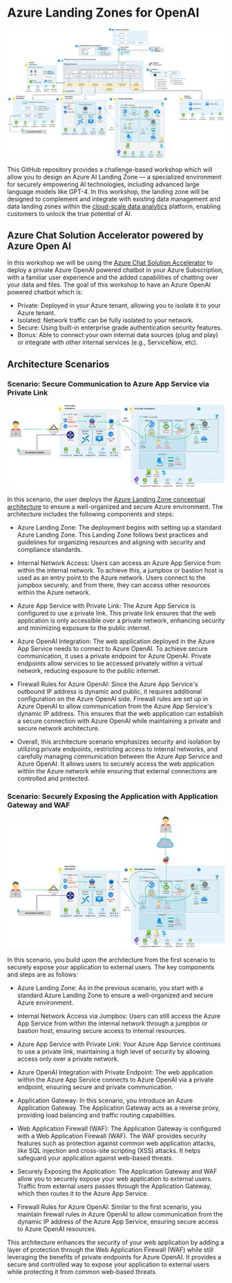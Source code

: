# Azure Landing Zones for OpenAI

![Azure AI Landing Zone](AIArchitecture.png "Azure AI Landing Zone")

This GitHub repository provides a challenge-based workshop which will allow you to design an Azure AI Landing Zone — a specialized environment for securely empowering AI technologies, including advanced large language models like GPT-4. In this workshop, the landing zone will be designed to complement and integrate with existing data management and data landing zones within the [cloud-scale data analytics](https://learn.microsoft.com/en-us/azure/cloud-adoption-framework/scenarios/cloud-scale-analytics/) platform, enabling customers to unlock the true potential of AI.

## Azure Chat Solution Accelerator powered by Azure Open AI

In this workshop we will be using the [Azure Chat Solution Accelerator](https://github.com/microsoft/azurechat/tree/main) to deploy a private Azure OpenAI powered chatbot in your Azure Subscription, with a familiar user experience and the added capabilities of chatting over your data and files. The goal of this workshop to have an Azure OpenAI powered chatbot which is:

- Private: Deployed in your Azure tenant, allowing you to isolate it to your Azure tenant.
- Isolated: Network traffic can be fully isolated to your network.
- Secure: Using built-in enterprise grade authentication security features.
- Bonus: Able to connect your own internal data sources (plug and play) or integrate with other internal services (e.g., ServiceNow, etc).

## Architecture Scenarios

### Scenario: Secure Communication to Azure App Service via Private Link

![Azure AI Landing Zone](AILZScenario2.png "Azure AI Landing Zone")

In this scenario, the user deploys the [Azure Landing Zone conceptual architecture](https://learn.microsoft.com/en-us/azure/cloud-adoption-framework/ready/landing-zone/#azure-landing-zone-architecture) to ensure a well-organized and secure Azure environment. The architecture includes the following components and steps:

- Azure Landing Zone: The deployment begins with setting up a standard Azure Landing Zone. This Landing Zone follows best practices and guidelines for organizing resources and aligning with security and compliance standards.

- Internal Network Access: Users can access an Azure App Service from within the internal network. To achieve this, a jumpbox or bastion host is used as an entry point to the Azure network. Users connect to the jumpbox securely, and from there, they can access other resources within the Azure network.

- Azure App Service with Private Link: The Azure App Service is configured to use a private link. This private link ensures that the web application is only accessible over a private network, enhancing security and minimizing exposure to the public internet.

- Azure OpenAI Integration: The web application deployed in the Azure App Service needs to connect to Azure OpenAI. To achieve secure communication, it uses a private endpoint for Azure OpenAI. Private endpoints allow services to be accessed privately within a virtual network, reducing exposure to the public internet.

- Firewall Rules for Azure OpenAI: Since the Azure App Service's outbound IP address is dynamic and public, it requires additional configuration on the Azure OpenAI side. Firewall rules are set up in Azure OpenAI to allow communication from the Azure App Service's dynamic IP address. This ensures that the web application can establish a secure connection with Azure OpenAI while maintaining a private and secure network architecture.

- Overall, this architecture scenario emphasizes security and isolation by utilizing private endpoints, restricting access to internal networks, and carefully managing communication between the Azure App Service and Azure OpenAI. It allows users to securely access the web application within the Azure network while ensuring that external connections are controlled and protected.

### Scenario: Securely Exposing the Application with Application Gateway and WAF

![Azure AI Landing Zone](AILZScenario1.png "Azure AI Landing Zone")

In this scenario, you build upon the architecture from the first scenario to securely expose your application to external users. The key components and steps are as follows:

- Azure Landing Zone: As in the previous scenario, you start with a standard Azure Landing Zone to ensure a well-organized and secure Azure environment.

- Internal Network Access via Jumpbox: Users can still access the Azure App Service from within the internal network through a jumpbox or bastion host, ensuring secure access to internal resources.

- Azure App Service with Private Link: Your Azure App Service continues to use a private link, maintaining a high level of security by allowing access only over a private network.

- Azure OpenAI Integration with Private Endpoint: The web application within the Azure App Service connects to Azure OpenAI via a private endpoint, ensuring secure and private communication.

- Application Gateway: In this scenario, you introduce an Azure Application Gateway. The Application Gateway acts as a reverse proxy, providing load balancing and traffic routing capabilities.

- Web Application Firewall (WAF): The Application Gateway is configured with a Web Application Firewall (WAF). The WAF provides security features such as protection against common web application attacks, like SQL injection and cross-site scripting (XSS) attacks. It helps safeguard your application against web-based threats.

- Securely Exposing the Application: The Application Gateway and WAF allow you to securely expose your web application to external users. Traffic from external users passes through the Application Gateway, which then routes it to the Azure App Service.

- Firewall Rules for Azure OpenAI: Similar to the first scenario, you maintain firewall rules in Azure OpenAI to allow communication from the dynamic IP address of the Azure App Service, ensuring secure access to Azure OpenAI resources.

This architecture enhances the security of your web application by adding a layer of protection through the Web Application Firewall (WAF) while still leveraging the benefits of private endpoints for Azure OpenAI. It provides a secure and controlled way to expose your application to external users while protecting it from common web-based threats.
